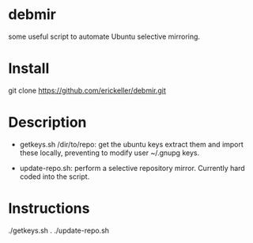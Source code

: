 debmir
======

some useful script to automate Ubuntu selective mirroring.

Install
=======

git clone https://github.com/erickeller/debmir.git

Description
===========

* getkeys.sh /dir/to/repo: get the ubuntu keys extract them and import these locally, preventing to modify user ~/.gnupg keys.

* update-repo.sh: perform a selective repository mirror. Currently hard coded into the script. 

Instructions
============

./getkeys.sh .
./update-repo.sh



